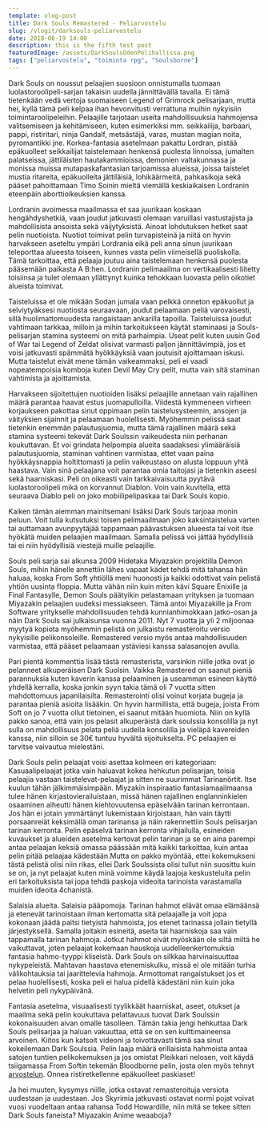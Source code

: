 ```yaml
---
template: vlog-post
title: Dark Souls Remastered - Peliarvostelu
slug: /vlogit/darksouls-peliarvostelu
date: 2018-06-19 14:00
description: this is the fifth test post
featuredImage: /assets/DarkSoulsOdenPelihallissa.png
tags: ["peliarvostelu", "toiminta rpg", "Soulsborne"]
---
```

Dark Souls on noussut pelaajien suosioon onnistumalla tuomaan luolastoroolipeli-sarjan takaisin uudella jännittävällä tavalla. Ei tämä tietenkään vedä vertoja suomaiseen Legend of Grimrock pelisarjaan, mutta hei, kyllä tämä peli kelpaa ihan hevonvitusti verrattuna muihin nykyisiin toimintaroolipeleihin.
Pelaajille tarjotaan useita mahdollisuuksia hahmojensa valitsemiseen ja kehitämiseen, kuten esimerkiksi mm. seikkailija, barbaari, pappi, ristiritari, ninja Gandalf, metsästäjä, varas, mustan magian noita, pyromantikki jne. Korkea-fantasia asetelmaan pakattu Lordran, pistää epäkuolleet seikkailijat taistelemaan henkensä puolesta linnoissa, jumalten palatseissa, jättiläisten hautakammioissa, demonien valtakunnassa ja monissa muissa mutapaskafantasian tarjoamissa alueissa, joissa taistelet mustia ritareita, epäkuolleita jättiläisiä, lohikäärmeitä, pahkasikoja sekä pääset pahoittamaan Timo Soinin mieltä viemällä keskiaikaisen Lordranin eteenpäin aborttioikeuksien kanssa.

Lordranin avoimessa maailmassa et saa juurikaan koskaan hengähdyshetkiä, vaan joudut jatkuvasti olemaan varuillasi vastustajista ja mahdollisista ansoista sekä väijytyksistä. Ainoat lohdutuksen hetket saat pelin nuotioista. Nuotiot toimivat pelin turvapisteinä ja niitä on hyvin harvakseen aseteltu ympäri Lordrania eikä peli anna sinun juurikaan teleporttaa alueesta toiseen, kunnes vasta pelin viimeisellä puoliskolla. Tämä tarkoittaa, että pelaaja joutuu aina taistelemaan henkensä puolesta pääsemään paikasta A B:hen. Lordranin pelimaailma on vertikaalisesti liitetty toisiinsa ja tulet olemaan yllättynyt kuinka tehokkaan luovasta pelin oikotiet alueista toimivat.

Taisteluissa et ole mikään Sodan jumala vaan pelkkä onneton epäkuollut ja selviytyäksesi nuotiosta seuraavaan, joudut pelaamaan peliä varovaisesti, sillä huolimattomuudesta rangaistaan ankarilla tapoilla. Taisteluissa joudut vahtimaan tarkkaa, milloin ja mihin tarkoitukseen käytät staminaasi ja Souls-pelisarjan stamina systeemi on mitä parhaimpia. Useat pelit kuten uusin God of War tai Legend of Zeldat olisivat varmasti paljon jännittävimpiä, jos et voisi jatkuvasti spämmätä hyökkäyksiä vaan joutuisit ajoittamaan iskusi. Mutta taistelut eivät mene tämän vaikeammaksi, peli ei vaadi nopeatempoisia komboja kuten Devil May Cry pelit, mutta vain sitä staminan vahtimista ja ajoittamista.

Harvakseen sijoitettujen nuotioiden lisäksi pelaajille annetaan vain rajallinen määrä parantaa haavat estus juomapulloilla. Viidestä kymmeneen virheen korjaukseen pakottaa sinut oppimaan pelin taistelusysteemin, ansojen ja väityksien sijainnit ja pelaamaan huolellisesti. Myöhemmin pelissä saat tietenkin enemmän palautusjuomia, mutta tämä rajallinen määrä sekä stamina systeemi tekevät Dark Soulssin vaikeudesta niin perhanan koukuttavan. 
Et voi grindata helpompia alueita saadaksesi ylimääräisiä palautusjuomia, staminan vahtinen varmistaa, ettet vaan paina hyökkäysnappia holtittomasti ja pelin vaikeustaso on alusta loppuun yhtä haastava. Vain sinä pelaajana voit parantaa omia taitojasi ja tietenkin aseesi sekä haarniskasi.
Peli on oikeasti vain tarkkaivaisuutta pyytävä luolastoroolipeli mikä on korvannut Diablon. Voin vain kuvitella, että seuraava Diablo peli on joko mobiilipelipaskaa tai Dark Souls kopio.  

Kaiken tämän aiemman mainitsemani lisäksi Dark Souls tarjoaa monin peluun. Voit tulla kutsutuksi toisen pelimaailmaan joko kaksintaistelua varten tai auttamaan avunpyytäjää tappamaan päävastuksen alueesta tai voit itse hyökätä muiden pelaajien maailmaan. Samalla pelissä voi jättää hyödyllisiä tai ei niin hyödyllisiä viestejä muille pelaajille.

Souls peli sarja sai alkunsa 2009 Hidetaka Miyazakin projektilla Demon Souls, mihin hänelle annettiin lähes vapaat kädet tehdä mitä tahansa hän haluaa, koska From Soft yhtiöllä meni huonosti ja kaikki odottivat vain pelistä yhtiön uusinta floppia. Mutta vähän niin kuin miten kävi Square Enixille ja Final Fantasylle, Demon Souls päätyikin pelastamaan yrityksen ja tuomaan Miyazakin pelaajien uudeksi messiakseen.
Tämä antoi Miyazakille ja From Software yritykselle mahdollisuuden tehdä kunnianhimokkaan jatko-osan ja näin Dark Souls sai julkaisunsa vuonna 2011. Nyt 7 vuotta ja yli 2 miljoonaa myytyä kopiota myöhemmin pelistä on julkaistu remasteroitu versio nykyisille pelikonsoleille. Remastered versio myös antaa mahdollisuuden varmistaa, että pääset pelaamaan ystäviesi kanssa salasanojen avulla. 

Pari pientä kommenttia lisää tästä remasterista, varsinkin niille jotka ovat jo pelanneet alkuperäisen Dark Suolsin.  Vaikka Remastered on saanut pieniä parannuksia kuten kaverin kanssa pelaaminen ja useamman esineen käyttö yhdellä kerralla, koska jonkin syyn takia tämä oli 7 vuotta sitten mahdottomuus japanilaisilta. Remasterointi olisi voinut korjata bugeja ja parantaa pieniä asioita lisääkin. On hyvin harmillista, että bugeja, joista From Soft on jo 7 vuotta ollut tietoinen, ei saanut mitään huomiota. Niin on kyllä pakko sanoa, että vain jos pelasit alkuperäistä dark soulssia konsolilla ja nyt sulla on mahdollisuus pelata peliä uudella konsolilla ja vieläpä kavereiden kanssa, niin silloin se 30€ tuntuu hyvältä sijoitukselta. PC pelaajien ei tarvitse vaivautua mielestäni. 

Dark Souls pelin pelaajat voisi asettaa kolmeen eri kategoriaan: Kasuaalipelaajat jotka vain haluavat kokea hehkutun pelisarjan, toisia pelaajia vastaan taistelevat-pelaajat ja sitten ne suurimmat Tarinanörtit. Itse kuulun tähän jälkimmäisimpään. Miyzakin inspiraatio fantasiamaailmaansa tulee hänen kirjastovierailuistaan, missä hänen rajallinen englanninkielen osaaminen aiheutti hänen kiehtovuutensa epäselvään tarinan kerrontaan. Jos hän ei jotain ymmärtänyt lukemistaan kirjoistaan, hän vain täytti porsaanreiät keksimällä oman tarinansa ja näin rakennettiin Souls pelisarjan tarinan kerronta.
Pelin epäselvä tarinan kerronta vihjailulla, esineiden kuvaukset ja alueiden asetelma kertovat pelin tarinan ja se on aina parempi antaa pelaajan keksiä omassa päässään mitä kaikki tarkoittaa, kuin antaa pelin pitää pelaajaa kädestään.Mutta on pakko myöntää, ettei kokemukseni tästä pelistä olisi niin rikas, ellei Dark Soulssista olisi tullut niin suosittu kuin se on, ja nyt pelaajat kuten minä voimme käydä laajoja keskusteluita pelin eri tarkoituksista tai jopa tehdä paskoja videoita tarinoista varastamalla muiden ideoita 4chanistä. 

Salaisia alueita. Salaisia pääpomoja. Tarinan hahmot elävät omaa elämäänsä ja etenevät tarinoistaan ilman kertomatta sitä pelaajalle ja voit jopa kokonaan jäädä paitsi tietyistä hahmoista, jos etenet tarinassa jollain tietyllä järjestyksellä. Samalla joitakin esineitä, aseita tai haarniskoja saa vain tappamalla tarinan hahmoja. Jotkut hahmot eivät myöskään ole siltä miltä he vaikuttavat, joten pelaajat kokemaan hauskoja uudelleenkertomuksia fantasia hahmo-tyyppi kliseistä.
Dark Souls on silkkaa harvinaisuuttaa nykypeleistä. Mahtavan haastava etenemiskulku, missä ei ole mitään turhia välikohtauksia tai jaarittelevia hahmoja. Armottomat rangaistukset jos et pelaa huolellisesti, koska peli ei halua pidellä kädestäni niin kuin joka helvetin peli nykypäivänä.

Fantasia asetelma, visuaalisesti tyylikkäät haarniskat, aseet, otukset ja maailma sekä pelin koukuttava pelattavuus tuovat Dark Soulssin kokonaisuuden aivan omalle tasolleen. Tämän takia jengi hehkuttaa Dark Souls pelisarjaa ja haluan vakuuttaa, että se on sen kulttimaineensa arvoinen. Kiitos kun katsoit videoni ja toivottavasti tämä saa sinut kokeilemaan Dark Soulssia. Pelin laaja määrä erillaisista hahmoista antaa satojen tuntien pelikokemuksen ja jos omistat Pleikkari nelosen, voit käydä tsiigamassa From Softin tekemän Bloodborne pelin, josta olen myös tehnyt [arvostelun](/vlogit/bloodborne-peliarvostelu).
Onnea ristiretkellenne epäkuolleet paskiaset!

Ja hei muuten, kysymys niille, jotka ostavat remasteroituja versiota uudestaan ja uudestaan. Jos Skyrimia jatkuvasti ostavat normi pojat voivat vuosi vuodeltaan antaa rahansa Todd Howardille, niin mitä se tekee sitten Dark Souls faneista? Miyazakin Anime weaaboja?
